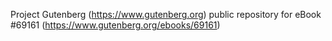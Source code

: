 Project Gutenberg (https://www.gutenberg.org) public repository for
eBook #69161 (https://www.gutenberg.org/ebooks/69161)
